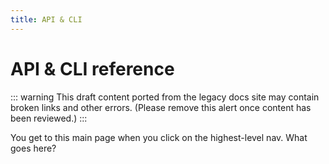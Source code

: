 ```yaml
---
title: API & CLI
---
```


# API & CLI reference

::: warning
This draft content ported from the legacy docs site may contain broken links and other errors. (Please remove this alert once content has been reviewed.)
:::

You get to this main page when you click on the highest-level nav. What goes here?
